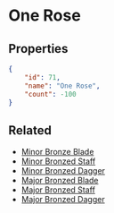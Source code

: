 # One Rose

<no description available>

## Properties

```json
{
    "id": 71,
    "name": "One Rose",
    "count": -100
}
```

## Related

- [Minor Bronze Blade](../items/1909-minor-bronze-blade.md)
- [Minor Bronzed Staff](../items/1910-minor-bronzed-staff.md)
- [Minor Bronzed Dagger](../items/1911-minor-bronzed-dagger.md)
- [Major Bronzed Blade](../items/1912-major-bronzed-blade.md)
- [Major Bronzed Staff](../items/1913-major-bronzed-staff.md)
- [Major Bronzed Dagger](../items/1914-major-bronzed-dagger.md)


